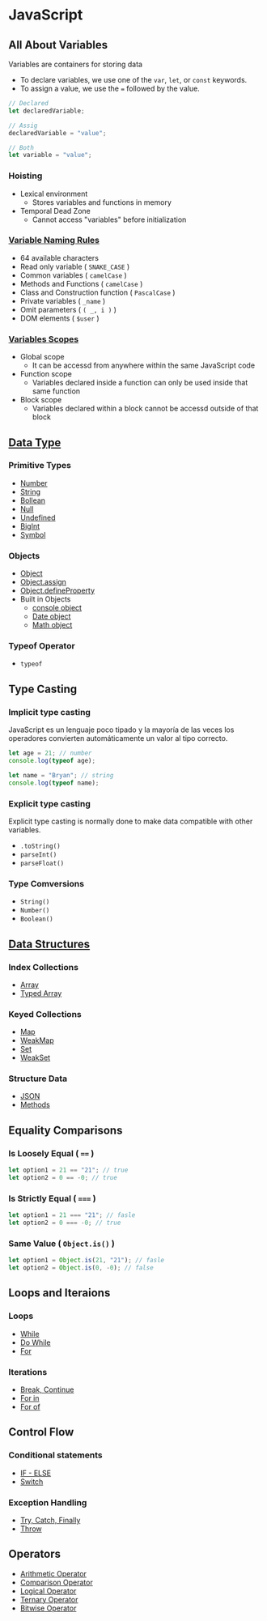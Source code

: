 # JavaScript

## All About Variables

Variables are containers for storing data

- To declare variables, we use one of the `var`, `let`, or `const` keywords.
- To assign a value, we use the `=` followed by the value.

```js
// Declared
let declaredVariable;

// Assig
declaredVariable = "value";

// Both
let variable = "value";
```

### Hoisting

- Lexical environment
  - Stores variables and functions in memory
- Temporal Dead Zone
  - Cannot access "variables" before initialization

### [Variable Naming Rules](/JavaScript/Archives/Lenguage/all-about-variables/naming-rules.js)

- 64 available characters
- Read only variable ( `SNAKE_CASE` )
- Common variables ( `camelCase` )
- Methods and Functions ( `camelCase` )
- Class and Construction function ( `PascalCase` )
- Private variables ( `_name` )
- Omit parameters ( `( _, i )` )
- DOM elements ( `$user` )

### [Variables Scopes](/JavaScript/Archives/Lenguage/all-about-variables/scopes.js)

- Global scope
  - It can be accessd from anywhere within the same JavaScript code
- Function scope
  - Variables declared inside a function can only be used inside that same function
- Block scope
  - Variables declared within a block cannot be accessd outside of that block

## [Data Type](/JavaScript/Archives/Lenguage/data-types/)

### Primitive Types

- [Number](/JavaScript/Archives/Lenguage/data-types/primitive/number.js)
- [String](/JavaScript/Archives/Lenguage/data-types/primitive/string.js)
- [Bollean](/JavaScript/Archives/Lenguage/data-types/primitive/boolean.js)
- [Null](/JavaScript/Archives/Lenguage/data-types/primitive/null.js)
- [Undefined](/JavaScript/Archives/Lenguage/data-types/primitive/undefined.js)
- [BigInt](/JavaScript/Archives/Lenguage/data-types/primitive/bigint.js)
- [Symbol](/JavaScript/Archives/Lenguage/data-types/primitive/symbol.js)

### Objects

- [Object](/JavaScript/Archives/Lenguage/data-types/object/object.js)
- [Object.assign](/JavaScript/Archives/Lenguage/data-types/object/object-assign.js)
- [Object.defineProperty](/JavaScript/Archives/Lenguage/data-types/object/object-defineproperty.js)
- Built in Objects
  - [console object](/JavaScript/Archives/Lenguage/data-types/object/built-in-objects/console.object.js)
  - [Date object](/JavaScript/Archives/Lenguage/data-types/object/built-in-objects/date-object.js)
  - [Math object](/JavaScript/Archives/Lenguage/data-types/object/built-in-objects/math-object.js)

### Typeof Operator

- `typeof`

## Type Casting

### Implicit type casting

JavaScript es un lenguaje poco tipado y la mayoría de las veces los operadores convierten automáticamente un valor al tipo correcto.

```js
let age = 21; // number
console.log(typeof age);

let name = "Bryan"; // string
console.log(typeof name);
```

### Explicit type casting

Explicit type casting is normally done to make data compatible with other variables.

- `.toString()`
- `parseInt()`
- `parseFloat()`

### Type Comversions

- `String()`
- `Number()`
- `Boolean()`

## [Data Structures](/JavaScript/Archives/Lenguage/data-structures/)

### Index Collections

- [Array](/JavaScript/Archives/Lenguage/data-structures/indexed-collections/array.js)
- [Typed Array](/JavaScript/Archives/Lenguage/data-structures/indexed-collections/typed-array.js)

### Keyed Collections

- [Map](/JavaScript/Archives/Lenguage/data-structures/keyed-collections/map.js)
- [WeakMap](/JavaScript/Archives/Lenguage/data-structures/keyed-collections/weakmap.js)
- [Set](/JavaScript/Archives/Lenguage/data-structures/keyed-collections/set.js)
- [WeakSet](/JavaScript/Archives/Lenguage/data-structures/keyed-collections/weakset.js)

### Structure Data

- [JSON](/JavaScript/Archives/Lenguage/data-structures/structured-data/data.json)
- [Methods](/JavaScript/Archives/Lenguage/data-structures/structured-data/json-methods.js)

## Equality Comparisons

### Is Loosely Equal ( `==` )

```js
let option1 = 21 == "21"; // true
let option2 = 0 == -0; // true
```

### Is Strictly Equal ( `===` )

```js
let option1 = 21 === "21"; // fasle
let option2 = 0 === -0; // true
```

### Same Value ( `Object.is()` )

```js
let option1 = Object.is(21, "21"); // fasle
let option2 = Object.is(0, -0); // false
```

## Loops and Iteraions

### Loops

- [While](/JavaScript/Archives/Lenguage/loops-and-iterations/loops/while.js)
- [Do While](/JavaScript/Archives/Lenguage/loops-and-iterations/loops/do-while.js)
- [For](/JavaScript/Archives/Lenguage/loops-and-iterations/loops/for.js)

### Iterations

- [Break, Continue](/JavaScript/Archives/Lenguage/loops-and-iterations/iterations/break-continue.js)
- [For in](/JavaScript/Archives/Lenguage/loops-and-iterations/iterations/for-in.js)
- [For of](/JavaScript/Archives/Lenguage/loops-and-iterations/iterations/for-of.js)

## Control Flow

### Conditional statements

- [IF - ELSE](/JavaScript/Archives/Lenguage/control-flow/conditional-statements/if-else.js)
- [Switch](/JavaScript/Archives/Lenguage/control-flow/conditional-statements/switch.js)

### Exception Handling

- [Try, Catch, Finally](/JavaScript/Archives/Lenguage/control-flow/exception-handling/try-catch-finally.js)
- [Throw](/JavaScript/Archives/Lenguage/control-flow/exception-handling/throw-statement.js)

## Operators

- [Arithmetic Operator](/JavaScript/Archives/Lenguage/operators/arithmetic-operator.js)
- [Comparison Operator](/JavaScript/Archives/Lenguage/operators/comparison-operator.js)
- [Logical Operator](/JavaScript/Archives/Lenguage/operators/logical-operator.js)
- [Ternary Operator](/JavaScript/Archives/Lenguage/operators/ternary-operator.js)
- [Bitwise Operator](/JavaScript/Archives/Lenguage/operators/bitwise-operator.js)
